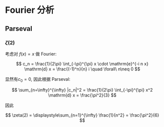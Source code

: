 # Fourier 分析

## Parseval

### $\zeta(2)$

考虑对 $f(x) = x$ 做 Fourier:

$$
c_n = \frac{1}{2\pi} \int_{-\pi}^{\pi} x \cdot \mathrm{e}^{-i n x} \mathrm{d} x = \frac{(-1)^n}{n} i \quad \forall\ n\neq 0
$$

显然有$c_0 = 0$, 因此根据 Parseval:

$$
\sum_{n=\infty}^{\infty} |c_n|^2 = \frac{1}{2\pi} \int_{-\pi}^{\pi} x^2 \mathrm{d} x = \frac{\pi^2}{3}
$$

因此

$$
\zeta(2) = \displaystyle\sum_{n=1}^{\infty} \frac{1}{n^2} = \frac{\pi^2}{6}
$$
